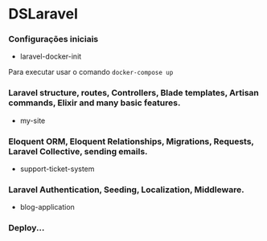 # DSLaravel

### Configurações iniciais

- laravel-docker-init

Para executar usar o comando ```docker-compose up```

### Laravel structure, routes, Controllers, Blade templates, Artisan commands, Elixir and many basic features.

- my-site

### Eloquent ORM, Eloquent Relationships, Migrations, Requests, Laravel Collective, sending emails.

- support-ticket-system

### Laravel Authentication, Seeding, Localization, Middleware.

- blog-application

### Deploy...
